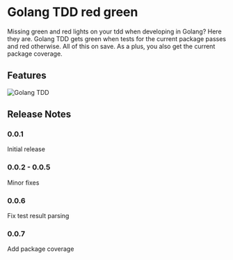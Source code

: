 # Golang TDD red green

Missing green and red lights on your tdd when developing in Golang? Here they are. Golang TDD gets green when tests for the current package passes and red otherwise. All of this on save. As a plus, you also get the current package coverage.

## Features

![Golang TDD](https://raw.githubusercontent.com/joaodias/vscode-golang-tdd/master/images/golangtdd.gif)

## Release Notes

### 0.0.1

Initial release

### 0.0.2 - 0.0.5

Minor fixes

### 0.0.6

Fix test result parsing

### 0.0.7

Add package coverage
